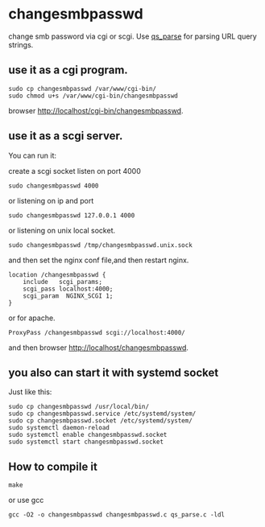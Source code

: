 # changesmbpasswd
change smb password via cgi or scgi.
Use [qs_parse](https://github.com/bartgrantham/qs_parse) for  parsing URL query strings.

## use it as a cgi program.
	sudo cp changesmbpasswd /var/www/cgi-bin/
	sudo chmod u+s /var/www/cgi-bin/changesmbpasswd
browser [http://localhost/cgi-bin/changesmbpasswd](http://localhost/cgi-bin/changesmbpasswd).

## use it as a scgi server.
You can run it:

create a scgi socket listen on port 4000

	sudo changesmbpasswd 4000

or listening on ip and port

	sudo changesmbpasswd 127.0.0.1 4000

or listening on unix local socket.

	sudo changesmbpasswd /tmp/changesmbpasswd.unix.sock

and then set the nginx conf file,and then restart nginx.

	location /changesmbpasswd {
	    include   scgi_params;
	    scgi_pass localhost:4000;
        scgi_param	NGINX_SCGI 1;
	}

or for apache.

	ProxyPass /changesmbpasswd scgi://localhost:4000/

and then browser [http://localhost/changesmbpasswd](http://localhost/changesmbpasswd).

## you also can start it with systemd socket
Just like this:

	sudo cp changesmbpasswd /usr/local/bin/
	sudo cp changesmbpasswd.service /etc/systemd/system/
	sudo cp changesmbpasswd.socket /etc/systemd/system/
	sudo systemctl daemon-reload
	sudo systemctl enable changesmbpasswd.socket
	sudo systemctl start changesmbpasswd.socket
	
## How to compile it 

	make

or use gcc

	gcc -O2 -o changesmbpasswd changesmbpasswd.c qs_parse.c -ldl
